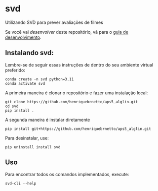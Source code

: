 # svd

Utilizando SVD para prever avaliações de filmes

Se você vai *desenvolver* deste repositório, vá para o [guia de desenvolvimento](README_DEV.md).

## Instalando svd:

Lembre-se de seguir essas instruções de dentro do seu ambiente virtual preferido:

    conda create -n svd python=3.11
    conda activate svd

A primeira maneira é clonar o repositório e fazer uma instalação local:

    git clone https://github.com/henriquebrnetto/aps5_alglin.git
    cd svd
    pip install .

A segunda maneira é instalar diretamente

    pip install git+https://github.com/henriquebrnetto/aps5_alglin.git

Para desinstalar, use:

    pip uninstall install svd

## Uso

Para encontrar todos os comandos implementados, execute:

    svd-cli --help

